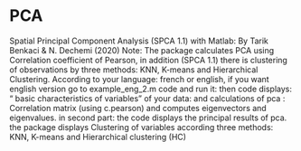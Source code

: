 # PCA
Spatial Principal Component Analysis (SPCA 1.1) with Matlab: By Tarik Benkaci & N. Dechemi (2020)
Note: The package calculates PCA using Correlation coefficient of Pearson, 
in addition (SPCA 1.1) there is clustering of observations by three methods: KNN, K-means and Hierarchical Clustering.
According to your language: french or english, if you want english version go to example_eng_2.m code and run it: then code displays: 
 “ basic characteristics of variables” of your data:
and calculations of pca : Correlation matrix (using c.pearson)   and computes eigenvectors and eigenvalues.  in second part: the code displays the principal results of pca.
the package displays Clustering of variables according three methods: KNN, K-means and Hierarchical clustering (HC)
